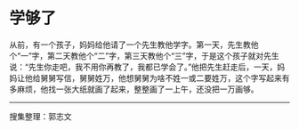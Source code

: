 # 学够了

从前，有一个孩子，妈妈给他请了一个先生教他学字。第一天，先生教他个“一”字，第二天教他个“二”字，第三天教他个“三”字，于是这个孩子就对先生说：“先生你走吧，我不用你再教了，我都已学会了。”他把先生赶走后，一天，妈妈让他给舅舅写信，舅舅姓万，他想舅舅为啥不姓一或二要姓万，这个字写起来有多麻烦，他找一张大纸就画了起来，整整画了一上午，还没把一万画够。

---

搜集整理：郭志文
